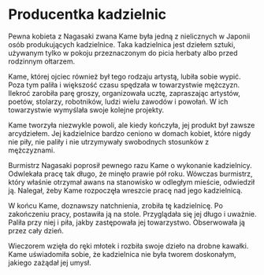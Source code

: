 # Producentka kadzielnic

Pewna kobieta z Nagasaki zwana Kame była jedną z nielicznych w Japonii osób produkujących kadzielnice. Taka kadzielnica jest dziełem sztuki, używanym tylko w pokoju przeznaczonym do picia herbaty albo przed rodzinnym ołtarzem.

Kame, której ojciec również był tego rodzaju artystą, lubiła sobie wypić. Poza tym paliła i większość czasu spędzała w towarzystwie mężczyzn. Ilekroć zarobiła parę groszy, organizowała ucztę, zapraszając artystów, poetów, stolarzy, robotników, ludzi wielu zawodów i powołań. W ich towarzystwie wymyślała swoje kolejne projekty.

Kame tworzyła niezwykle powoli, ale kiedy kończyła, jej produkt był zawsze arcydziełem. Jej kadzielnice bardzo ceniono w domach kobiet, które nigdy nie piły, nie paliły i nie utrzymywały swobodnych stosunków z mężczyznami.

Burmistrz Nagasaki poprosił pewnego razu Kame o wykonanie kadzielnicy. Odwlekała pracę tak długo, że minęło prawie pół roku. Wówczas burmistrz, który właśnie otrzymał awans na stanowisko w odległym mieście, odwiedził ją. Nalegał, żeby Kame rozpoczęła wreszcie pracę nad jego kadzielnicą.

W końcu Kame, doznawszy natchnienia, zrobiła tę kadzielnicę. Po zakończeniu pracy, postawiła ją na stole. Przyglądała się jej długo i uważnie. Paliła przy niej i piła, jakby zastępowała jej towarzystwo. Obserwowała ją przez cały dzień.

Wieczorem wzięła do ręki młotek i rozbiła swoje dzieło na drobne kawałki. Kame uświadomiła sobie, że kadzielnica nie była tworem doskonałym, jakiego zażądał jej umysł.

